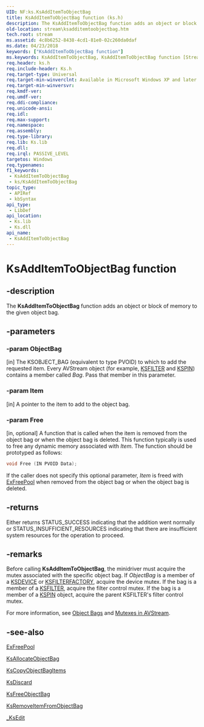 ```yaml
---
UID: NF:ks.KsAddItemToObjectBag
title: KsAddItemToObjectBag function (ks.h)
description: The KsAddItemToObjectBag function adds an object or block of memory to the given object bag.
old-location: stream\ksadditemtoobjectbag.htm
tech.root: stream
ms.assetid: 4c8b6252-8438-4cd1-81e0-02c260da0daf
ms.date: 04/23/2018
keywords: ["KsAddItemToObjectBag function"]
ms.keywords: KsAddItemToObjectBag, KsAddItemToObjectBag function [Streaming Media Devices], avfunc_c7496331-05a5-4336-9c62-144e2db6e218.xml, ks/KsAddItemToObjectBag, stream.ksadditemtoobjectbag
req.header: ks.h
req.include-header: Ks.h
req.target-type: Universal
req.target-min-winverclnt: Available in Microsoft Windows XP and later operating systems and DirectX 8.0 and later DirectX versions.
req.target-min-winversvr: 
req.kmdf-ver: 
req.umdf-ver: 
req.ddi-compliance: 
req.unicode-ansi: 
req.idl: 
req.max-support: 
req.namespace: 
req.assembly: 
req.type-library: 
req.lib: Ks.lib
req.dll: 
req.irql: PASSIVE_LEVEL
targetos: Windows
req.typenames: 
f1_keywords:
 - KsAddItemToObjectBag
 - ks/KsAddItemToObjectBag
topic_type:
 - APIRef
 - kbSyntax
api_type:
 - LibDef
api_location:
 - Ks.lib
 - Ks.dll
api_name:
 - KsAddItemToObjectBag
---
```


# KsAddItemToObjectBag function


## -description

The **KsAddItemToObjectBag** function adds an object or block of memory to the given object bag.

## -parameters

### -param ObjectBag 

[in]
The KSOBJECT_BAG (equivalent to type PVOID) to which to add the requested item. Every AVStream object (for example, [KSFILTER](https://docs.microsoft.com/windows-hardware/drivers/ddi/ks/ns-ks-_ksfilter) and [KSPIN](https://docs.microsoft.com/windows-hardware/drivers/ddi/ks/ns-ks-_kspin)) contains a member called *Bag*. Pass that member in this parameter.

### -param Item 

[in]
A pointer to the item to add to the object bag.

### -param Free 

[in, optional]
A function that is called when the item is removed from the object bag or when the object bag is deleted. This function typically is used to free any dynamic memory associated with *Item*. The function should be prototyped as follows:

```cpp
void Free (IN PVOID Data);
```

If the caller does not specify this optional parameter, *Item* is freed with [ExFreePool](https://docs.microsoft.com/windows-hardware/drivers/ddi/ntddk/nf-ntddk-exfreepool) when removed from the object bag or when the object bag is deleted.

## -returns

Either returns STATUS_SUCCESS indicating that the addition went normally or STATUS_INSUFFICIENT_RESOURCES indicating that there are insufficient system resources for the operation to proceed.

## -remarks

Before calling **KsAddItemToObjectBag**, the minidriver must acquire the mutex associated with the specific object bag. If *ObjectBag* is a member of a [KSDEVICE](https://docs.microsoft.com/windows-hardware/drivers/ddi/ks/ns-ks-_ksdevice) or [KSFILTERFACTORY](https://docs.microsoft.com/windows-hardware/drivers/ddi/ks/ns-ks-_ksfilterfactory), acquire the device mutex. If the bag is a member of a [KSFILTER](https://docs.microsoft.com/windows-hardware/drivers/ddi/ks/ns-ks-_ksfilter), acquire the filter control mutex. If the bag is a member of a [KSPIN](https://docs.microsoft.com/windows-hardware/drivers/ddi/ks/ns-ks-_kspin) object, acquire the parent KSFILTER's filter control mutex.

For more information, see [Object Bags](https://docs.microsoft.com/windows-hardware/drivers/stream/object-bags) and [Mutexes in AVStream](https://docs.microsoft.com/windows-hardware/drivers/stream/mutexes-in-avstream).

## -see-also

[ExFreePool](https://docs.microsoft.com/windows-hardware/drivers/ddi/ntddk/nf-ntddk-exfreepool)

[KsAllocateObjectBag](https://docs.microsoft.com/windows-hardware/drivers/ddi/ks/nf-ks-ksallocateobjectbag)

[KsCopyObjectBagItems](https://docs.microsoft.com/windows-hardware/drivers/ddi/ks/nf-ks-kscopyobjectbagitems)

[KsDiscard](https://docs.microsoft.com/windows-hardware/drivers/ddi/ks/nf-ks-ksdiscard)

[KsFreeObjectBag](https://docs.microsoft.com/windows-hardware/drivers/ddi/ks/nf-ks-ksfreeobjectbag)

[KsRemoveItemFromObjectBag](https://docs.microsoft.com/windows-hardware/drivers/ddi/ks/nf-ks-ksremoveitemfromobjectbag)

[_KsEdit](https://docs.microsoft.com/windows-hardware/drivers/ddi/ks/nf-ks-_ksedit)


